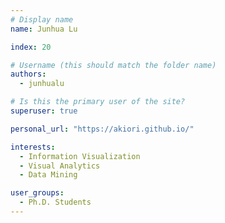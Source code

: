 ```yaml
---
# Display name
name: Junhua Lu

index: 20

# Username (this should match the folder name)
authors:
  - junhualu

# Is this the primary user of the site?
superuser: true

personal_url: "https://akiori.github.io/"

interests:
  - Information Visualization
  - Visual Analytics
  - Data Mining

user_groups:
  - Ph.D. Students
---
```

